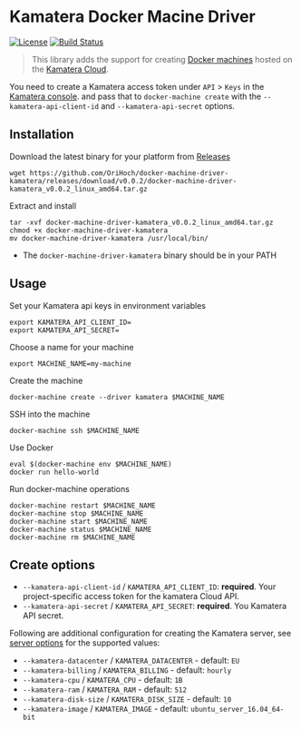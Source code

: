 # Kamatera Docker Macine Driver

[![License](https://img.shields.io/badge/License-MIT-blue.svg)](https://opensource.org/licenses/MIT)
[![Build Status](https://secure.travis-ci.org/OriHoch/docker-machine-driver-kamatera.png)](http://travis-ci.org/OriHoch/docker-machine-driver-kamatera)

> This library adds the support for creating [Docker machines](https://github.com/docker/machine) hosted on the [Kamatera Cloud](https://www.kamatera.com/).

You need to create a Kamatera access token under `API` > `Keys` in the [Kamatera console](https://console.kamatera.com/keys).
and pass that to `docker-machine create` with the `--kamatera-api-client-id` and `--kamatera-api-secret` options.

## Installation

Download the latest binary for your platform from [Releases](https://github.com/OriHoch/docker-machine-driver-kamatera/releases)

```
wget https://github.com/OriHoch/docker-machine-driver-kamatera/releases/download/v0.0.2/docker-machine-driver-kamatera_v0.0.2_linux_amd64.tar.gz
```

Extract and install

```
tar -xvf docker-machine-driver-kamatera_v0.0.2_linux_amd64.tar.gz
chmod +x docker-machine-driver-kamatera
mv docker-machine-driver-kamatera /usr/local/bin/
```

* The `docker-machine-driver-kamatera` binary should be in your PATH

## Usage

Set your Kamatera api keys in environment variables

```
export KAMATERA_API_CLIENT_ID=
export KAMATERA_API_SECRET=
```

Choose a name for your machine

```
export MACHINE_NAME=my-machine
```

Create the machine

```
docker-machine create --driver kamatera $MACHINE_NAME
```

SSH into the machine

```
docker-machine ssh $MACHINE_NAME
```

Use Docker

```
eval $(docker-machine env $MACHINE_NAME)
docker run hello-world
```

Run docker-machine operations

```
docker-machine restart $MACHINE_NAME
docker-machine stop $MACHINE_NAME
docker-machine start $MACHINE_NAME
docker-machine status $MACHINE_NAME
docker-machine rm $MACHINE_NAME
```

## Create options

- `--kamatera-api-client-id` / `KAMATERA_API_CLIENT_ID`: **required**. Your project-specific access token for the kamatera Cloud API.
- `--kamatera-api-secret` / `KAMATERA_API_SECRET`: **required**. You Kamatera API secret.

Following are additional configuration for creating the Kamatera server, see [server options](https://console.kamatera.com/service/server) for the supported values:

- `--kamatera-datacenter` / `KAMATERA_DATACENTER` - default: `EU`
- `--kamatera-billing` / `KAMATERA_BILLING` - default: `hourly`
- `--kamatera-cpu` / `KAMATERA_CPU` - default: `1B`
- `--kamatera-ram` / `KAMATERA_RAM` - default: `512`
- `--kamatera-disk-size` / `KAMATERA_DISK_SIZE` - default: `10`
- `--kamatera-image` / `KAMATERA_IMAGE` - default: `ubuntu_server_16.04_64-bit`
